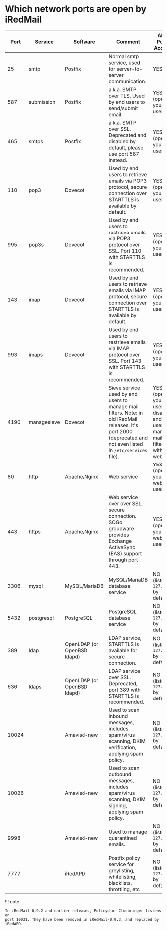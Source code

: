 # Which network ports are open by iRedMail

Port | Service | Software | Comment | Allow Public Access?
--- |--- |--- |--- |---
25 | smtp | Postfix | Normal smtp service, used for server-to-server communication. | YES
587 | submission | Postfix | a.k.a. SMTP over TLS. Used by end users to send/submit email. | YES (open to your end users)
465 | smtps | Postfix | a.k.a. SMTP over SSL. Deprecated and disabled by default, please use port 587 instead. | YES (open to your end users)
110 | pop3 | Dovecot | Used by end users to retrieve emails via POP3 protocol, secure connection over STARTTLS is available by default. | YES (open to your end users)
995 | pop3s | Dovecot | Used by end users to restrieve emails via POP3 protocol over SSL. Port 110 with STARTTLS is recommended. | YES (open to your end users)
143 | imap |Dovecot | Used by end users to retrieve emails via IMAP protocol, secure connection over STARTTLS is available by default. | YES (open to your end users)
993 | imaps | Dovecot | Used by end users to restrieve emails via IMAP protocol over SSL. Port 143 with STARTTLS is recommended. | YES (open to your end users)
4190 | managesieve | Dovecot | Sieve service used by end users to manage mail filters. Note: in old iRedMail releases, it's port 2000 (deprecated and not even listed in `/etc/services` file). | YES (open to your end users, or disabled and force users to manage mail filters with webmail)
80 | http | Apache/Nginx | Web service | YES (open to your webmail users)
443 | https | Apache/Nginx | Web service over over SSL, secure connection. SOGo groupware provides Exchange ActiveSync (EAS) support through port 443. | YES (open to your webmail users)
3306 | mysql | MySQL/MariaDB | MySQL/MariaDB database service | NO (listen on `127.0.0.1` by default)
5432 | postgresql | PostgreSQL | PostgreSQL database service | NO (listen on `127.0.0.1` by default)
389 | ldap | OpenLDAP (or OpenBSD ldapd) | LDAP service, STARTTLS is available for secure connection. | NO (listen on `127.0.0.1` by default)
636 |ldaps | OpenLDAP (or OpenBSD ldapd) | LDAP service over SSL. Deprecated, port 389 with STARTTLS is recommended. | NO (listen on `127.0.0.1` by default)
10024 | | Amavisd-new | Used to scan inbound messages, includes spam/virus scanning, DKIM verification, applying spam policy. | NO (listen on `127.0.0.1` by default)
10026 | | Amavisd-new | Used to scan outbound messages, includes spam/virus scanning, DKIM signing, applying spam policy. | NO (listen on `127.0.0.1` by default)
9998 | | Amavisd-new | Used to manage quarantined emails. | NO (listen on `127.0.0.1` by default)
7777 | | iRedAPD | Postfix policy service for greylisting, whitelisting, blacklists, throttling, etc | NO (listen on `127.0.0.1` by default)

!!! note

    In iRedMail-0.9.2 and earlier releases, Policyd or Cluebringer listens on
    port 10031. They have been removed in iRedMail-0.9.3, and replaced by
    iRedAPD.
